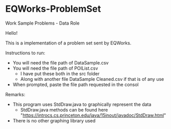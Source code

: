 # EQWorks-ProblemSet
Work Sample Problems - Data Role

Hello!

This is a implementation of a problem set sent by EQWorks. 

Instructions to run:
  - You will need the file path of DataSample.csv
  - You will need the file path of POIList.csv 
    - I have put these both in the src folder
    - Along with another file DataSample Cleaned.csv if that is of any use
  - When prompted, paste the file path requested in the consol 
  
Remarks:
  - This program uses StdDraw.java to graphically represent the data
    - StdDraw.java methods can be found here "https://introcs.cs.princeton.edu/java/15inout/javadoc/StdDraw.html"
  - There is no other graphing library used
